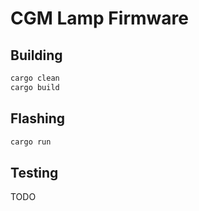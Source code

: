 # CGM Lamp Firmware

## Building

```bash
cargo clean
cargo build
```

## Flashing

```bash
cargo run
```

## Testing

TODO
